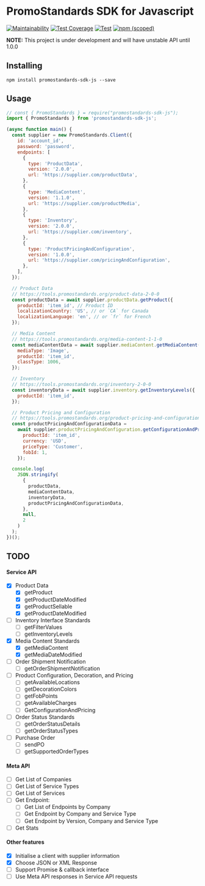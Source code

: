 # PromoStandards SDK for Javascript

[![Maintainability](https://api.codeclimate.com/v1/badges/30f7421ca372f94a0eb5/maintainability)](https://codeclimate.com/github/manishrc/promostandards-sdk-js/maintainability)
[![Test Coverage](https://api.codeclimate.com/v1/badges/30f7421ca372f94a0eb5/test_coverage)](https://codeclimate.com/github/manishrc/promostandards-sdk-js/test_coverage)
[![Test](https://github.com/manishrc/promostandards-sdk-js/actions/workflows/test.yml/badge.svg)](https://github.com/manishrc/promostandards-sdk-js/actions/workflows/test.yml)
[![npm (scoped)](https://img.shields.io/npm/v/promostandards-sdk-js.svg)](https://www.npmjs.com/package/promostandards-sdk-js)

**NOTE:** This project is under development and will have unstable API until 1.0.0

## Installing

`npm install promostandards-sdk-js --save`

## Usage

```javascript
// const { PromoStandards } = require("promostandards-sdk-js");
import { PromoStandards } from 'promostandards-sdk-js';

(async function main() {
  const supplier = new PromoStandards.Client({
    id: 'account_id',
    password: 'password',
    endpoints: [
      {
        type: 'ProductData',
        version: '2.0.0',
        url: 'https://supplier.com/productData',
      },
      {
        type: 'MediaContent',
        version: '1.1.0',
        url: 'https://supplier.com/productMedia',
      },
      {
        type: 'Inventory',
        version: '2.0.0',
        url: 'https://supplier.com/inventory',
      },
      {
        type: 'ProductPricingAndConfiguration',
        version: '1.0.0',
        url: 'https://supplier.com/pricingAndConfiguration',
      },
    ],
  });

  // Product Data
  // https://tools.promostandards.org/product-data-2-0-0
  const productData = await supplier.productData.getProduct({
    productId: 'item_id', // Product ID
    localizationCountry: 'US', // or `CA` for Canada
    localizationLanguage: 'en', // or `fr` for French
  });

  // Media Content
  // https://tools.promostandards.org/media-content-1-1-0
  const mediaContentData = await supplier.mediaContent.getMediaContent({
    mediaType: 'Image',
    productId: 'item_id',
    classType: 1006,
  });

  // Inventory
  // https://tools.promostandards.org/inventory-2-0-0
  const inventoryData = await supplier.inventory.getInventoryLevels({
    productId: 'item_id',
  });

  // Product Pricing and Configuration
  // https://tools.promostandards.org/product-pricing-and-configuration-1-0-0
  const productPricingAndConfigurationData =
    await supplier.productPricingAndConfiguration.getConfigurationAndPricing({
      productId: 'item_id',
      currency: 'USD',
      priceType: 'Customer',
      fobId: 1,
    });

  console.log(
    JSON.stringify(
      {
        productData,
        mediaContentData,
        inventoryData,
        productPricingAndConfigurationData,
      },
      null,
      2
    )
  );
})();
```

## TODO

#### Service API

- [x] Product Data
  - [x] getProduct
  - [x] getProductDateModified
  - [x] getProductSellable
  - [x] getProductDateModified
- [ ] Inventory Interface Standards
  - [ ] getFilterValues
  - [ ] getInventoryLevels
- [x] Media Content Standards
  - [x] getMediaContent
  - [x] getMediaDateModified
- [ ] Order Shipment Notification
  - [ ] getOrderShipmentNotification
- [ ] Product Configuration, Decoration, and Pricing
  - [ ] getAvailableLocations
  - [ ] getDecorationColors
  - [ ] getFobPoints
  - [ ] getAvailableCharges
  - [ ] GetConfigurationAndPricing
- [ ] Order Status Standards
  - [ ] getOrderStatusDetails
  - [ ] getOrderStatusTypes
- [ ] Purchase Order
  - [ ] sendPO
  - [ ] getSupportedOrderTypes

#### Meta API

- [ ] Get List of Companies
- [ ] Get List of Service Types
- [ ] Get List of Services
- [ ] Get Endpoint:
  - [ ] Get List of Endpoints by Company
  - [ ] Get Endpoint by Company and Service Type
  - [ ] Get Endpoint by Version, Company and Service Type
- [ ] Get Stats

#### Other features

- [x] Initialise a client with supplier information
- [x] Choose JSON or XML Response
- [ ] Support Promise & callback interface
- [ ] Use Meta API responses in Service API requests
